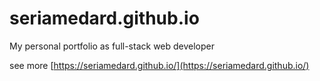 # seriamedard.github.io
My personal portfolio as full-stack web developer

see more [https://seriamedard.github.io/](https://seriamedard.github.io/)
